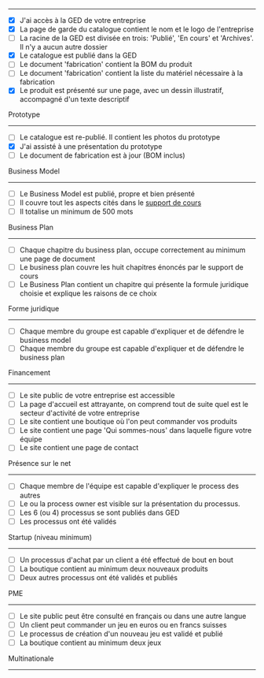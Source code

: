 

<hr>

  - [X] J'ai accès à la GED de votre entreprise  
  - [X] La page de garde du catalogue contient le nom et le logo de l'entreprise  
  - [ ] La racine de la GED est divisée en trois: 'Publié', 'En cours' et 'Archives'. Il n'y a aucun autre dossier   
  - [X] Le catalogue est publié dans la GED  
  - [ ] Le document 'fabrication' contient la BOM du produit  
  - [ ] Le document 'fabrication' contient la liste du matériel nécessaire à la fabrication  
  - [X] Le produit est présenté sur une page, avec un dessin illustratif, accompagné d'un texte descriptif  

Prototype
<hr>


  - [ ] Le catalogue est re-publié. Il contient les photos du prototype  
  - [X] J'ai assisté à une présentation du prototype   
  - [ ] Le document de fabrication est à jour (BOM inclus)  

Business Model
<hr>

  - [ ] Le Business Model est publié, propre et bien présenté  
  - [ ] Il couvre tout les aspects cités dans le [support de cours](https://github.com/ETML-INF/254-ProcessusMetier/blob/main/b-UnitesEnseignement/ECOE/S-254-PrincipesECOE.pdf)  
  - [ ] Il totalise un minimum de 500 mots  

Business Plan
<hr>

  - [ ] Chaque chapitre du business plan, occupe correctement au minimum une page de document  
  - [ ] Le business plan couvre les huit chapitres énoncés par le support de cours  
  - [ ] Le Business Plan contient un chapitre qui présente la formule juridique choisie et explique les raisons de ce choix  

Forme juridique
<hr>

  - [ ] Chaque membre du groupe est capable d'expliquer et de défendre le business model  
  - [ ] Chaque membre du groupe est capable d'expliquer et de défendre le business plan 

Financement
<hr>

  - [ ] Le site public de votre entreprise est accessible  
  - [ ] La page d'accueil est attrayante, on comprend tout de suite quel est le secteur d'activité de votre entreprise  
  - [ ] Le site contient une boutique où l'on peut commander vos produits  
  - [ ] Le site contient une page 'Qui sommes-nous' dans laquelle figure votre équipe  
  - [ ] Le site contient une page de contact  

Présence sur le net 
<hr>

  - [ ] Chaque membre de l'équipe est capable d'expliquer le process des autres  
  - [ ] Le ou la process owner est visible sur la présentation du processus.  
  - [ ] Les 6 (ou 4) processus se sont publiés dans GED  
  - [ ] Les processus ont été validés  

Startup   (niveau minimum)
<hr>

  - [ ] Un processus d'achat par un client a été effectué de bout en bout  
  - [ ] La boutique contient au minimum deux nouveaux produits  
  - [ ] Deux autres processus ont été validés et publiés  

PME 
<hr>

  - [ ] Le site public peut être consulté en français ou dans une autre langue  
  - [ ] Un client peut commander un jeu en euros ou en francs suisses  
  - [ ] Le processus de création d'un nouveau jeu est validé et publié  
  - [ ] La boutique contient au minimum deux jeux  

Multinationale
<hr>

